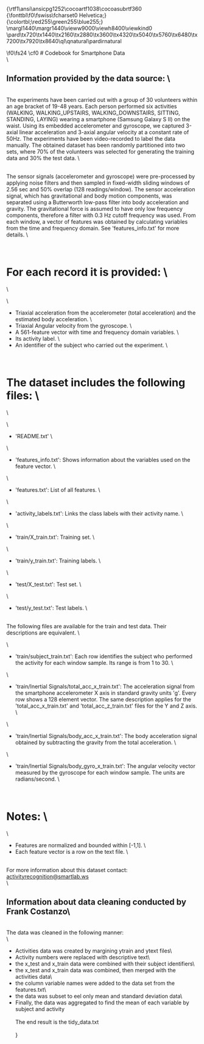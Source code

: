 {\rtf1\ansi\ansicpg1252\cocoartf1038\cocoasubrtf360
{\fonttbl\f0\fswiss\fcharset0 Helvetica;}
{\colortbl;\red255\green255\blue255;}
\margl1440\margr1440\vieww9000\viewh8400\viewkind0
\pard\tx720\tx1440\tx2160\tx2880\tx3600\tx4320\tx5040\tx5760\tx6480\tx7200\tx7920\tx8640\ql\qnatural\pardirnatural

\f0\fs24 \cf0 # Codebook for Smartphone Data\
\
## Information provided by the data source: \
\
The experiments have been carried out with a group of 30 volunteers within an age bracket of 19-48 years. Each person performed six activities (WALKING, WALKING_UPSTAIRS, WALKING_DOWNSTAIRS, SITTING, STANDING, LAYING) wearing a smartphone (Samsung Galaxy S II) on the waist. Using its embedded accelerometer and gyroscope, we captured 3-axial linear acceleration and 3-axial angular velocity at a constant rate of 50Hz. The experiments have been video-recorded to label the data manually. The obtained dataset has been randomly partitioned into two sets, where 70% of the volunteers was selected for generating the training data and 30% the test data. \
\
The sensor signals (accelerometer and gyroscope) were pre-processed by applying noise filters and then sampled in fixed-width sliding windows of 2.56 sec and 50% overlap (128 readings/window). The sensor acceleration signal, which has gravitational and body motion components, was separated using a Butterworth low-pass filter into body acceleration and gravity. The gravitational force is assumed to have only low frequency components, therefore a filter with 0.3 Hz cutoff frequency was used. From each window, a vector of features was obtained by calculating variables from the time and frequency domain. See 'features_info.txt' for more details. \
\
For each record it is provided:\
======================================\
\
- Triaxial acceleration from the accelerometer (total acceleration) and the estimated body acceleration.\
- Triaxial Angular velocity from the gyroscope. \
- A 561-feature vector with time and frequency domain variables. \
- Its activity label. \
- An identifier of the subject who carried out the experiment.\
\
The dataset includes the following files:\
=========================================\
\
- 'README.txt'\
\
- 'features_info.txt': Shows information about the variables used on the feature vector.\
\
- 'features.txt': List of all features.\
\
- 'activity_labels.txt': Links the class labels with their activity name.\
\
- 'train/X_train.txt': Training set.\
\
- 'train/y_train.txt': Training labels.\
\
- 'test/X_test.txt': Test set.\
\
- 'test/y_test.txt': Test labels.\
\
The following files are available for the train and test data. Their descriptions are equivalent. \
\
- 'train/subject_train.txt': Each row identifies the subject who performed the activity for each window sample. Its range is from 1 to 30. \
\
- 'train/Inertial Signals/total_acc_x_train.txt': The acceleration signal from the smartphone accelerometer X axis in standard gravity units 'g'. Every row shows a 128 element vector. The same description applies for the 'total_acc_x_train.txt' and 'total_acc_z_train.txt' files for the Y and Z axis. \
\
- 'train/Inertial Signals/body_acc_x_train.txt': The body acceleration signal obtained by subtracting the gravity from the total acceleration. \
\
- 'train/Inertial Signals/body_gyro_x_train.txt': The angular velocity vector measured by the gyroscope for each window sample. The units are radians/second. \
\
Notes: \
======\
- Features are normalized and bounded within [-1,1].\
- Each feature vector is a row on the text file.\
\
For more information about this dataset contact: activityrecognition@smartlab.ws\
\
## Information about data cleaning conducted by Frank Costanzo\
\
The data was cleaned in the following manner:\
\
* Activities data was created by margining ytrain and ytext files\
* Activity numbers were replaced with descriptive text\
* the x_test and x_train data were combined with their subject identifiers\
* the x_test and x_train data was combined, then merged with the activities data\
* the column variable names were added to the data set from the features.txt\
* the data was subset to eel only mean and standard deviation data\
* Finally, the data was aggregated to find the mean of each variable by subject and activity\
\
The end result is the tidy_data.txt\
\
}